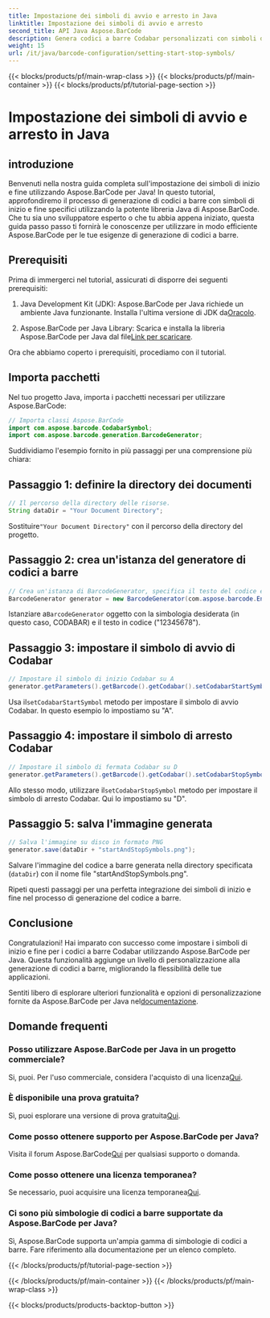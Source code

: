 ```yaml
---
title: Impostazione dei simboli di avvio e arresto in Java
linktitle: Impostazione dei simboli di avvio e arresto
second_title: API Java Aspose.BarCode
description: Genera codici a barre Codabar personalizzati con simboli di inizio e fine specifici in Java utilizzando Aspose.BarCode. Segui la nostra guida passo passo per un'integrazione perfetta.
weight: 15
url: /it/java/barcode-configuration/setting-start-stop-symbols/
---
```


{{< blocks/products/pf/main-wrap-class >}}
{{< blocks/products/pf/main-container >}}
{{< blocks/products/pf/tutorial-page-section >}}

# Impostazione dei simboli di avvio e arresto in Java


## introduzione

Benvenuti nella nostra guida completa sull'impostazione dei simboli di inizio e fine utilizzando Aspose.BarCode per Java! In questo tutorial, approfondiremo il processo di generazione di codici a barre con simboli di inizio e fine specifici utilizzando la potente libreria Java di Aspose.BarCode. Che tu sia uno sviluppatore esperto o che tu abbia appena iniziato, questa guida passo passo ti fornirà le conoscenze per utilizzare in modo efficiente Aspose.BarCode per le tue esigenze di generazione di codici a barre.

## Prerequisiti

Prima di immergerci nel tutorial, assicurati di disporre dei seguenti prerequisiti:

1.  Java Development Kit (JDK): Aspose.BarCode per Java richiede un ambiente Java funzionante. Installa l'ultima versione di JDK da[Oracolo](https://www.oracle.com/java/technologies/javase-downloads.html).

2.  Aspose.BarCode per Java Library: Scarica e installa la libreria Aspose.BarCode per Java dal file[Link per scaricare](https://releases.aspose.com/barcode/java/).

Ora che abbiamo coperto i prerequisiti, procediamo con il tutorial.

## Importa pacchetti

Nel tuo progetto Java, importa i pacchetti necessari per utilizzare Aspose.BarCode:

```java
// Importa classi Aspose.BarCode
import com.aspose.barcode.CodabarSymbol;
import com.aspose.barcode.generation.BarcodeGenerator;
```

Suddividiamo l'esempio fornito in più passaggi per una comprensione più chiara:

## Passaggio 1: definire la directory dei documenti

```java
// Il percorso della directory delle risorse.
String dataDir = "Your Document Directory";
```

 Sostituire`"Your Document Directory"` con il percorso della directory del progetto.

## Passaggio 2: crea un'istanza del generatore di codici a barre

```java
// Crea un'istanza di BarcodeGenerator, specifica il testo del codice e la simbologia nel costruttore
BarcodeGenerator generator = new BarcodeGenerator(com.aspose.barcode.EncodeTypes.CODABAR, "12345678");
```

 Istanziare a`BarcodeGenerator` oggetto con la simbologia desiderata (in questo caso, CODABAR) e il testo in codice ("12345678").

## Passaggio 3: impostare il simbolo di avvio di Codabar

```java
// Impostare il simbolo di inizio Codabar su A
generator.getParameters().getBarcode().getCodabar().setCodabarStartSymbol(CodabarSymbol.A);
```

 Usa il`setCodabarStartSymbol` metodo per impostare il simbolo di avvio Codabar. In questo esempio lo impostiamo su "A".

## Passaggio 4: impostare il simbolo di arresto Codabar

```java
// Impostare il simbolo di fermata Codabar su D
generator.getParameters().getBarcode().getCodabar().setCodabarStopSymbol(CodabarSymbol.D);
```

 Allo stesso modo, utilizzare il`setCodabarStopSymbol` metodo per impostare il simbolo di arresto Codabar. Qui lo impostiamo su "D".

## Passaggio 5: salva l'immagine generata

```java
// Salva l'immagine su disco in formato PNG
generator.save(dataDir + "startAndStopSymbols.png");
```

Salvare l'immagine del codice a barre generata nella directory specificata (`dataDir`) con il nome file "startAndStopSymbols.png".

Ripeti questi passaggi per una perfetta integrazione dei simboli di inizio e fine nel processo di generazione del codice a barre.

## Conclusione

Congratulazioni! Hai imparato con successo come impostare i simboli di inizio e fine per i codici a barre Codabar utilizzando Aspose.BarCode per Java. Questa funzionalità aggiunge un livello di personalizzazione alla generazione di codici a barre, migliorando la flessibilità delle tue applicazioni.

 Sentiti libero di esplorare ulteriori funzionalità e opzioni di personalizzazione fornite da Aspose.BarCode per Java nel[documentazione](https://reference.aspose.com/barcode/java/).

## Domande frequenti

### Posso utilizzare Aspose.BarCode per Java in un progetto commerciale?
 Si, puoi. Per l'uso commerciale, considera l'acquisto di una licenza[Qui](https://purchase.aspose.com/buy).

### È disponibile una prova gratuita?
 Sì, puoi esplorare una versione di prova gratuita[Qui](https://releases.aspose.com/).

### Come posso ottenere supporto per Aspose.BarCode per Java?
 Visita il forum Aspose.BarCode[Qui](https://forum.aspose.com/c/barcode/13) per qualsiasi supporto o domanda.

### Come posso ottenere una licenza temporanea?
 Se necessario, puoi acquisire una licenza temporanea[Qui](https://purchase.aspose.com/temporary-license/).

### Ci sono più simbologie di codici a barre supportate da Aspose.BarCode per Java?
Sì, Aspose.BarCode supporta un'ampia gamma di simbologie di codici a barre. Fare riferimento alla documentazione per un elenco completo.


{{< /blocks/products/pf/tutorial-page-section >}}

{{< /blocks/products/pf/main-container >}}
{{< /blocks/products/pf/main-wrap-class >}}

{{< blocks/products/products-backtop-button >}}
